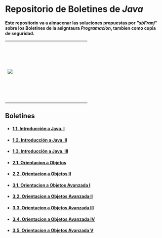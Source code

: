 # Repositorio de Boletines de _Java_       

**Este repositorio va a almacenar las soluciones propuestas por _"sbFranj"_ sobre los Boletines de la asigntaura _Programacion_, tambien como copia de seguridad.** 
<table>
 <tr>
  <td width="250" height="200">
   <img src="https://freepngimg.com/download/java/85390-java-language-text-programming-logo-programmer.png"></img>
  
  </td>
 </tr>
</table>

## Boletines

- #### [1.1. Introducción a Java. I](https://github.com/sbFranj/Java/tree/main/boletin_1/src/com) 
- #### [1.2. Introducción a Java. II](https://github.com/sbFranj/Java/tree/main/boletin_2/src/com) 
- #### [1.3. Introducción a Java. III](https://github.com/sbFranj/Java/tree/main/boletin_3/src/com)
- #### [2.1. Orientacion a Objetos](https://github.com/sbFranj/Java/tree/boletinclases1/BoletinClases_1/src)
- #### [2.2. Orientacion a Objetos II](https://github.com/sbFranj/Java/tree/main/boletinClases_2/src)
- #### [3.1. Orientacion a Objetos Avanzada I](https://github.com/sbFranj/Java/tree/main/sieteymedia/src/sieteymedia)
- #### [3.2. Orientacion a Objetos Avanzada II](https://github.com/sbFranj/Java/tree/main/jacaparking/src)
- #### [3.3. Orientacion a Objetos Avanzada III](https://github.com/sbFranj/Java/tree/main/blocDeNotas/src)
- #### [3.4. Orientacion a Objetos Avanzada IV](https://github.com/sbFranj/Java/tree/main/alquilerVehiculos)
- #### [3.5. Orientacion a Objetos Avanzada V](https://github.com/sbFranj/Java/tree/main/empresaIT)
